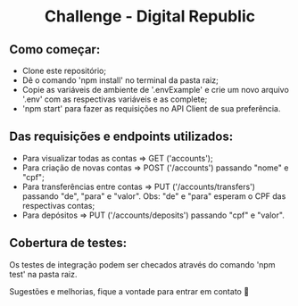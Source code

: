 <h1 align="center">Challenge - Digital Republic</h1>

## Como começar:
- Clone este repositório;
- Dê o comando 'npm install' no terminal da pasta raiz;
- Copie as variáveis de ambiente de '.envExample' e crie um novo arquivo '.env' com as respectivas variáveis e as complete;
- 'npm start' para fazer as requisições no API Client de sua preferência.

## Das requisições e endpoints utilizados:
- Para visualizar todas as contas => GET ('accounts');
- Para criação de novas contas => POST ('/accounts') passando "nome" e "cpf";
- Para transferências entre contas => PUT ('/accounts/transfers') passando "de", "para" e "valor". Obs: "de" e "para" esperam o CPF das respectivas contas;
- Para depósitos => PUT ('/accounts/deposits') passando "cpf" e "valor".

## Cobertura de testes:
Os testes de integração podem ser checados através do comando 'npm test' na pasta raiz.


Sugestões e melhorias, fique a vontade para entrar em contato 🙂
